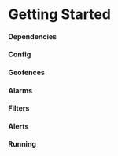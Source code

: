 # Getting Started  

#### Dependencies  

#### Config  

#### Geofences  

#### Alarms  

#### Filters  

#### Alerts  

#### Running  